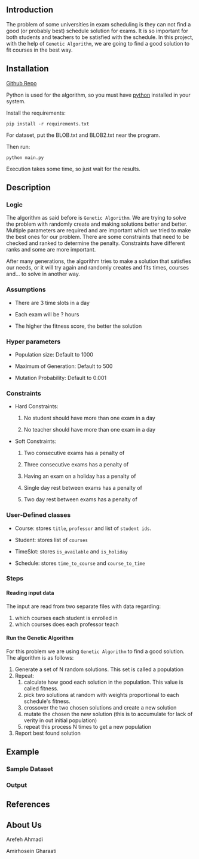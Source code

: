 ## Introduction

The problem of some universities in exam scheduling is they can not find a good (or probably best) schedule solution for exams. It is so important for both students and teachers to be satisfied with the schedule. In this project, with the help of `Genetic Algorithm`, we are going to find a good solution to fit courses in the best way.

## Installation

[Github Repo](https://github.com/Arefeh902/ExamScheduling)

Python is used for the algorithm, so you must have [python](https://www.python.org/) installed in your system.

Install the requirements:

```
pip install -r requirements.txt
```

For dataset, put the BLOB.txt and BLOB2.txt near the program.

Then run:

```
python main.py
```

Execution takes some time, so just wait for the results.

## Description

### Logic

The algorithm as said before is `Genetic Algorithm`. We are trying to solve the problem with randomly create and making solutions better and better. Multiple parameters are required and are important which we tried to make the best ones for our problem. There are some constraints that need to be checked and ranked to determine the penalty. Constraints have different ranks and some are more important.

After many generations, the algorithm tries to make a solution that satisfies our needs, or it will try again and randomly creates and fits times, courses and... to solve in another way.

### Assumptions

- There are 3 time slots in a day

- Each exam will be ? hours

- The higher the fitness score, the better the solution

### Hyper parameters

- Population size: Default to 1000

- Maximum of Generation: Default to 500

- Mutation Probability: Default to 0.001

### Constraints

- Hard Constraints:

  1. No student should have more than one exam in a day

  2. No teacher should have more than one exam in a day

- Soft Constraints:
  1. Two consecutive exams has a penalty of 
  
  2. Three consecutive exams has a penalty of

  3. Having an exam on a holiday has a penalty of
  
  4. Single day rest between exams has a penalty of
  
  5. Two day rest between exams has a penalty of
  
### User-Defined classes

- Course: stores `title`, `professor` and list of `student ids`.

- Student: stores list of `courses`

- TimeSlot: stores `is_available` and `is_holiday`

- Schedule: stores `time_to_course` and `course_to_time`

### Steps

#### Reading input data

The input are read from two separate files with data regarding:
  1. which courses each student is enrolled in
  2. which courses does each professor teach
  
#### Run the Genetic Algorithm

For this problem we are using `Genetic Algorithm` to find a good solution.
The algorithm is as follows:
  1. Generate a set of N random solutions. This set is called a population
  2. Repeat:
     1. calculate how good each solution in the population. This value is called fitness.
     2. pick two solutions at random with weights proportional to each schedule's fitness.
     3. crossover the two chosen solutions and create a new solution
     4. mutate the chosen the new solution (this is to accumulate for lack of verity in out initial population)
     5. repeat this process N times to get a new population
  3. Report best found solution


## Example

### Sample Dataset

### Output

## References

## About Us

Arefeh Ahmadi

Amirhosein Gharaati
